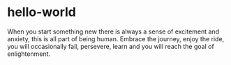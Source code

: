 # hello-world
When you start something new there is always a sense of excitement and anxiety, this is all part of being human. Embrace the journey, enjoy the ride, you will occasionally fail, persevere, learn and you will reach the goal of enlightenment.
